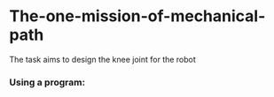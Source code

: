 # The-one-mission-of-mechanical-path
The task aims to design the knee joint for the robot
### Using a program:
